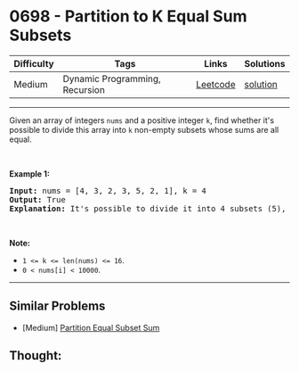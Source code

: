 # 0698 - Partition to K Equal Sum Subsets

Difficulty  | Tags | Links | Solutions
----------- | ---- | ----- | -----
Medium | Dynamic Programming, Recursion | [Leetcode](https://leetcode.com/problems/partition-to-k-equal-sum-subsets) | [solution](https://leetcode.com/problems/partition-to-k-equal-sum-subsets/solution/)


-----------

<p>Given an array of integers <code>nums</code> and a positive integer <code>k</code>, find whether it&#39;s possible to divide this array into <code>k</code> non-empty subsets whose sums are all equal.</p>

<p>&nbsp;</p>

<p><b>Example 1:</b></p>

<pre>
<b>Input:</b> nums = [4, 3, 2, 3, 5, 2, 1], k = 4
<b>Output:</b> True
<b>Explanation:</b> It&#39;s possible to divide it into 4 subsets (5), (1, 4), (2,3), (2,3) with equal sums.
</pre>

<p>&nbsp;</p>

<p><b>Note:</b></p>

<ul>
	<li><code>1 &lt;= k &lt;= len(nums) &lt;= 16</code>.</li>
	<li><code>0 &lt; nums[i] &lt; 10000</code>.</li>
</ul>


-----------


## Similar Problems

- [Medium] [Partition Equal Subset Sum](partition-equal-subset-sum)




## Thought:
